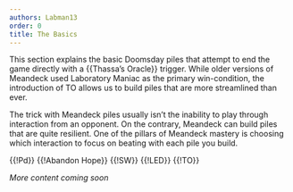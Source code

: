 ```yaml
---
authors: Labman13
order: 0
title: The Basics
---
```


This section explains the basic Doomsday piles that attempt to end the game
directly with a {{Thassa’s Oracle}} trigger. While older versions of Meandeck
used Laboratory Maniac as the primary win-condition, the introduction of TO
allows us to build piles that are more streamlined than ever.

The trick with Meandeck piles usually isn’t the inability to play through
interaction from an opponent. On the contrary, Meandeck can build piles that are
quite resilient. One of the pillars of Meandeck mastery is choosing which
interaction to focus on beating with each pile you build.

<pile>{{!Pd}} {{!Abandon Hope}} {{!SW}} {{!LED}} {{!TO}}</pile>

*More content coming soon*
